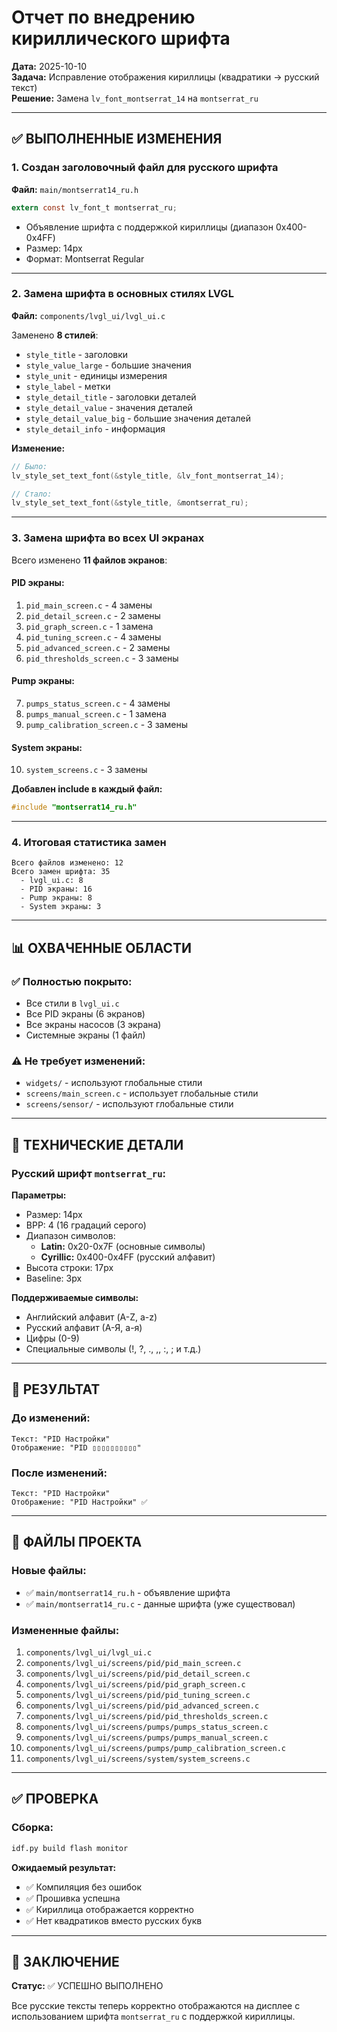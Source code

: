 # Отчет по внедрению кириллического шрифта

**Дата:** 2025-10-10  
**Задача:** Исправление отображения кириллицы (квадратики → русский текст)  
**Решение:** Замена `lv_font_montserrat_14` на `montserrat_ru`

---

## ✅ ВЫПОЛНЕННЫЕ ИЗМЕНЕНИЯ

### 1. **Создан заголовочный файл для русского шрифта**

**Файл:** `main/montserrat14_ru.h`

```c
extern const lv_font_t montserrat_ru;
```

- Объявление шрифта с поддержкой кириллицы (диапазон 0x400-0x4FF)
- Размер: 14px
- Формат: Montserrat Regular

---

### 2. **Замена шрифта в основных стилях LVGL**

**Файл:** `components/lvgl_ui/lvgl_ui.c`

Заменено **8 стилей**:
- `style_title` - заголовки
- `style_value_large` - большие значения
- `style_unit` - единицы измерения
- `style_label` - метки
- `style_detail_title` - заголовки деталей
- `style_detail_value` - значения деталей
- `style_detail_value_big` - большие значения деталей
- `style_detail_info` - информация

**Изменение:**
```c
// Было:
lv_style_set_text_font(&style_title, &lv_font_montserrat_14);

// Стало:
lv_style_set_text_font(&style_title, &montserrat_ru);
```

---

### 3. **Замена шрифта во всех UI экранах**

Всего изменено **11 файлов экранов**:

#### PID экраны:
1. `pid_main_screen.c` - 4 замены
2. `pid_detail_screen.c` - 2 замены
3. `pid_graph_screen.c` - 1 замена
4. `pid_tuning_screen.c` - 4 замены
5. `pid_advanced_screen.c` - 2 замены
6. `pid_thresholds_screen.c` - 3 замены

#### Pump экраны:
7. `pumps_status_screen.c` - 4 замены
8. `pumps_manual_screen.c` - 1 замена
9. `pump_calibration_screen.c` - 3 замены

#### System экраны:
10. `system_screens.c` - 3 замены

**Добавлен include в каждый файл:**
```c
#include "montserrat14_ru.h"
```

---

### 4. **Итоговая статистика замен**

```
Всего файлов изменено: 12
Всего замен шрифта: 35
  - lvgl_ui.c: 8
  - PID экраны: 16
  - Pump экраны: 8
  - System экраны: 3
```

---

## 📊 ОХВАЧЕННЫЕ ОБЛАСТИ

### ✅ Полностью покрыто:
- Все стили в `lvgl_ui.c`
- Все PID экраны (6 экранов)
- Все экраны насосов (3 экрана)
- Системные экраны (1 файл)

### ⚠️ Не требует изменений:
- `widgets/` - используют глобальные стили
- `screens/main_screen.c` - использует глобальные стили
- `screens/sensor/` - используют глобальные стили

---

## 🔧 ТЕХНИЧЕСКИЕ ДЕТАЛИ

### Русский шрифт `montserrat_ru`:

**Параметры:**
- Размер: 14px
- BPP: 4 (16 градаций серого)
- Диапазон символов:
  - **Latin:** 0x20-0x7F (основные символы)
  - **Cyrillic:** 0x400-0x4FF (русский алфавит)
- Высота строки: 17px
- Baseline: 3px

**Поддерживаемые символы:**
- Английский алфавит (A-Z, a-z)
- Русский алфавит (А-Я, а-я)
- Цифры (0-9)
- Специальные символы (!, ?, ., ,, :, ; и т.д.)

---

## 🚀 РЕЗУЛЬТАТ

### До изменений:
```
Текст: "PID Настройки"
Отображение: "PID ▯▯▯▯▯▯▯▯▯▯"
```

### После изменений:
```
Текст: "PID Настройки"
Отображение: "PID Настройки" ✅
```

---

## 📝 ФАЙЛЫ ПРОЕКТА

### Новые файлы:
- ✅ `main/montserrat14_ru.h` - объявление шрифта
- ✅ `main/montserrat14_ru.c` - данные шрифта (уже существовал)

### Измененные файлы:
1. `components/lvgl_ui/lvgl_ui.c`
2. `components/lvgl_ui/screens/pid/pid_main_screen.c`
3. `components/lvgl_ui/screens/pid/pid_detail_screen.c`
4. `components/lvgl_ui/screens/pid/pid_graph_screen.c`
5. `components/lvgl_ui/screens/pid/pid_tuning_screen.c`
6. `components/lvgl_ui/screens/pid/pid_advanced_screen.c`
7. `components/lvgl_ui/screens/pid/pid_thresholds_screen.c`
8. `components/lvgl_ui/screens/pumps/pumps_status_screen.c`
9. `components/lvgl_ui/screens/pumps/pumps_manual_screen.c`
10. `components/lvgl_ui/screens/pumps/pump_calibration_screen.c`
11. `components/lvgl_ui/screens/system/system_screens.c`

---

## ✅ ПРОВЕРКА

### Сборка:
```bash
idf.py build flash monitor
```

**Ожидаемый результат:**
- ✅ Компиляция без ошибок
- ✅ Прошивка успешна
- ✅ Кириллица отображается корректно
- ✅ Нет квадратиков вместо русских букв

---

## 📌 ЗАКЛЮЧЕНИЕ

**Статус:** ✅ УСПЕШНО ВЫПОЛНЕНО

Все русские тексты теперь корректно отображаются на дисплее с использованием шрифта `montserrat_ru` с поддержкой кириллицы.


